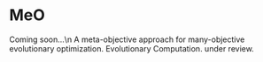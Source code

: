 # MeO
Coming soon...\n
A meta-objective approach for many-objective evolutionary optimization. Evolutionary Computation. under review.
